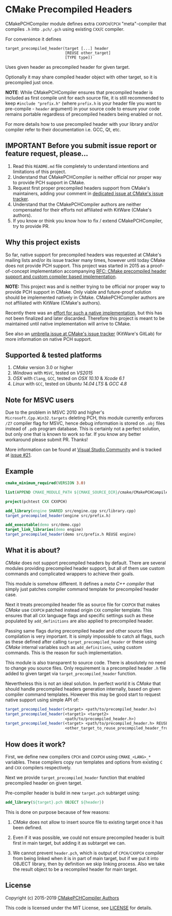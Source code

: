 CMake Precompiled Headers
=========================

CMakePCHCompiler module defines extra `CXXPCH`/`CPCH` "meta"-compiler that compiles `.h` into `.pch/.gch` using existing `CXX`/`C` compiler.

For convenience it defines

	target_precompiled_header(target [...] header
	                          [REUSE other_target]
	                          [TYPE type])

Uses given header as precompiled header for given target.

Optionally it may share compiled header object with other target, so it is precompiled just once.

**NOTE**: While CMakePCHCompiler ensures that precompiled header is included as first compile unit for each source file, it is still recommended to keep `#include "prefix.h"` (where `prefix.h` is your header file you want to pre-compile - `header` argument) in your source code to ensure your code remains portable regardless of precompiled headers being enabled or not.

For more details how to use precompiled header with your library and/or compiler refer to their documentation i.e. GCC, Qt, etc.

**IMPORTANT** Before you submit issue report or feature request, please...
--------------------------------------------------------------------------

[pchissue]: https://gitlab.kitware.com/cmake/cmake/issues/1260

1. Read this `README.md` file completely to understand intentions and limitations of this project.
2. Understand that CMakePCHCompiler is neither official nor proper way to provide PCH support in CMake.
3. Request first proper precompiled headers support from CMake's maintainers, adding your comment in [dedicated issue at CMake's issue tracker][pchissue].
4. Understand that the CMakePCHCompiler authors are neither compensated for their efforts not affiliated with KitWare (CMake's authors).
5. If you know or think you know how to fix / extend CMakePCHCompiler, try to provide PR.

Why this project exists
-----------------------

[rfc]: https://cmake.org/pipermail/cmake-developers/2015-February/024598.html

So far, native support for precompiled headers was requested at CMake's mailing lists and/or its issue tracker many times, however until today CMake does not provide PCH support. This project was started in 2015 as a proof-of-concept implementation accompanying [RFC: CMake precompiled header support and custom compiler based implementation][rfc].

**NOTE:** This project was and is neither trying to be official nor proper way to provide PCH support in CMake. Only viable and future-proof solution should be implemented natively in CMake. CMakePCHCompiler authors are not affiliated with KitWare (CMake's authors).

[pchnativepr]: https://gitlab.kitware.com/cmake/cmake/merge_requests/984

Recently there was an [effort for such a native implementation][pchnativepr], but this has not been finalized and later discarded. Therefore this project is meant to be maintained until native implementation will arrive to CMake.

See also an [umbrella issue at CMake's issue tracker][pchissue] (KitWare's GitLab) for more information on native PCH support.

Supported & tested platforms
----------------------------

1. *CMake* version 3.0 or higher
2. *Windows* with `MSVC`, tested on *VS2015*
3. *OSX* with `Clang`, `GCC`, tested on *OSX 10.10* & *Xcode 6.1*
4. *Linux* with `GCC`, tested on *Ubuntu 14.04 LTS* & *GCC 4.8*

Note for MSVC users
-------------------

Due to the problem in MSVC 2010 and higher's `Microsoft.Cpp.Win32.targets` deleting PCH, this module currently enforces `/Z7` compiler flag for MSVC, hence debug information is stored on `.obj` files instead of `.pdb` program database. This is certainly not a perfect solution, but only one that is known to work so far. If you know any better workaround please submit PR. Thanks!

[z7vscomm]: https://developercommunity.visualstudio.com/content/problem/15171/shared-precompiled-header-gots-deleted-during-buil.html
[z7issue]: https://github.com/nanoant/CMakePCHCompiler/issues/21

More information can be found at [Visual Studio Community][z7vscomm] and is tracked at [issue #21][z7issue].

Example
-------

~~~cmake
cmake_minimum_required(VERSION 3.0)

list(APPEND CMAKE_MODULE_PATH ${CMAKE_SOURCE_DIR}/cmake/CMakePCHCompiler)

project(pchtest CXX CXXPCH)

add_library(engine SHARED src/engine.cpp src/library.cpp)
target_precompiled_header(engine src/prefix.h)

add_executable(demo src/demo.cpp)
target_link_libraries(demo engine)
target_precompiled_header(demo src/prefix.h REUSE engine)
~~~

What it is about?
-----------------

*CMake* does not support precompiled headers by default. There are several
modules providing precompiled header support, but all of them use custom
commands and complicated wrappers to achieve their goals.

This module is somehow different. It defines a *meta C++ compiler* that simply
just patches compiler command template for precompiled header case.

Next it treats precompiled header file as source file for `CXXPCH` that makes
*CMake* use `CXXPCH` patched instead origin `CXX` compiler template. This
ensures that all `CXX` language flags and specific settings such as these
populated by `add_definitions` are also applied to precompiled header.

Passing same flags during precompiled header and other source files compilation
is very important. It is simply impossible to catch all flags, such as these
defined after calling `target_precompiled_header` or these using *CMake*
internal variables such as `add_definitions`, using custom commands. This is
the reason for such implementation.

This module is also transparent to source code. There is absolutely no need to
change you source files. Only requirement is a precompiled header `.h` file
added to given target via `target_precompiled_header` function.

Nevertheless this is not an ideal solution. In perfect world it is *CMake* that
should handle precompiled headers generation internally, based on given
compiler command templates. However this may be good start to request native
support using simple API of:

~~~cmake
target_precompiled_header(<target> <path/to/precompiled_header.h>)
target_precompiled_header(<target1> <target2>
                          <path/to/precompiled_header.h>)
target_precompiled_header(<target> <path/to/precompiled_header.h> REUSE
                          <other_target_to_reuse_precompiled_header_from>)
~~~

How does it work?
-----------------

First, we define new compilers `CPCH` and `CXXPCH` using `CMAKE_<LANG>_*`
variables. These compilers copy run templates and options from existing `C` and
`CXX` compilers respectively.

Next we provide `target_precompiled_header` function that enabled precompiled
header on given target.

Pre-compiler header is build in new `target.pch` subtarget using:

~~~cmake
add_library(${target}.pch OBJECT ${header})
~~~

This is done on purpose because of few reasons:

1. *CMake* does not allow to insert source file to existing target once it has
   been defined.

2. Even if it was possible, we could not ensure precompiled header is built
   first in main target, but adding it as subtarget we can.

3. We cannot prevent `header.pch`, which is output of `CPCH/CXXPCH` compiler
   from being linked when it is in part of main target, but if we put it into
   OBJECT library, then by definition we skip linking process. Also we take the
   result object to be a recompiled header for main target.

License
-------

[authors]: https://github.com/nanoant/CMakePCHCompiler/graphs/contributors

Copyright (c) 2015-2019 [CMakePCHCompiler Authors][authors]

This code is licensed under the MIT License, see [LICENSE](LICENSE) for details.

